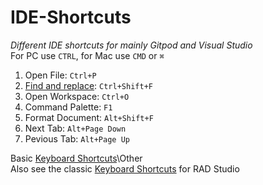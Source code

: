 # IDE-Shortcuts
*Different IDE shortcuts for mainly Gitpod and Visual Studio* \
For PC use ``CTRL``, for Mac use ``CMD`` or ``⌘``
1. Open File: ``Ctrl+P`` 
2. [Find and replace](https://www.gitpod.io/docs/search/): ``Ctrl+Shift+F``
3. Open Workspace: ``Ctrl+O``
4. Command Palette: ``F1``
5. Format Document: ``Alt+Shift+F``
6. Next Tab: ``Alt+Page Down``
7. Pevious Tab: ``Alt+Page Up``

Basic [Keyboard Shortcuts](https://www.w3schools.com/tags/ref_keyboardshortcuts.asp)\Other  
Also see the classic [Keyboard Shortcuts](http://docwiki.embarcadero.com/RADStudio/Sydney/en/IDE_Classic_Keyboard_Shortcuts) for RAD Studio
